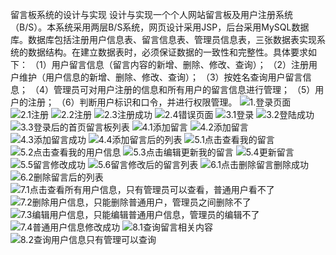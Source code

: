 留言板系统的设计与实现
设计与实现一个个人网站留言板及用户注册系统（B/S）。本系统采用两层B/S系统，网页设计采用JSP，后台采用MySQL数据库。数据库包括注册用户信息表、留言信息表、管理员信息表，三张数据表实现系统的数据结构。在建立数据表时，必须保证数据的一致性和完整性。具体要求如下：
（1）用户留言信息（留言内容的新增、删除、修改、查询）；
（2）注册用户维护（用户信息的新增、删除、修改、查询）；
（3）按姓名查询用户留言信息；
（4）管理员可对用户注册的信息和所有用户的留言信息进行管理；
（5）用户的注册；
（6）判断用户标识和口令，并进行权限管理。
![1.登录页面](https://raw.githubusercontent.com/RedBlueAlliance/liuyanban/master/留言板设计测试截图/1.登录页面.png)
![2.1注册](https://raw.githubusercontent.com/RedBlueAlliance/liuyanban/master/留言板设计测试截图/2.1注册.png)
![2.2注册](https://raw.githubusercontent.com/RedBlueAlliance/liuyanban/master/留言板设计测试截图/2.2注册.png)
![2.3注册成功](https://raw.githubusercontent.com/RedBlueAlliance/liuyanban/master/留言板设计测试截图/2.3注册成功.png)
![2.4错误页面](https://raw.githubusercontent.com/RedBlueAlliance/liuyanban/master/留言板设计测试截图/2.4错误页面.png)
![3.1登录](https://raw.githubusercontent.com/RedBlueAlliance/liuyanban/master/留言板设计测试截图/3.1登录.png)
![3.2登陆成功](https://raw.githubusercontent.com/RedBlueAlliance/liuyanban/master/留言板设计测试截图/3.2登陆成功.png)
![3.3登录后的首页留言板列表](https://raw.githubusercontent.com/RedBlueAlliance/liuyanban/master/留言板设计测试截图/3.3登录后的首页留言板列表.png)
![4.1添加留言](https://raw.githubusercontent.com/RedBlueAlliance/liuyanban/master/留言板设计测试截图/4.1添加留言.png)
![4.2添加留言](https://raw.githubusercontent.com/RedBlueAlliance/liuyanban/master/留言板设计测试截图/4.2添加留言.png)
![4.3添加留言成功](https://raw.githubusercontent.com/RedBlueAlliance/liuyanban/master/留言板设计测试截图/4.3添加留言成功.png)
![4.4添加留言后的列表](https://raw.githubusercontent.com/RedBlueAlliance/liuyanban/master/留言板设计测试截图/4.4添加留言后的列表.png)
![5.1点击查看我的留言](https://raw.githubusercontent.com/RedBlueAlliance/liuyanban/master/留言板设计测试截图/5.1点击查看我的留言.png)
![5.2点击查看我的用户信息](https://raw.githubusercontent.com/RedBlueAlliance/liuyanban/master/留言板设计测试截图/5.2点击查看我的用户信息.png)
![5.3点击编辑更新我的留言](https://raw.githubusercontent.com/RedBlueAlliance/liuyanban/master/留言板设计测试截图/5.3点击编辑更新我的留言.png)
![5.4更新留言](https://raw.githubusercontent.com/RedBlueAlliance/liuyanban/master/留言板设计测试截图/5.4更新留言.png)
![5.5留言修改成功](https://raw.githubusercontent.com/RedBlueAlliance/liuyanban/master/留言板设计测试截图/5.5留言修改成功.png)
![5.6留言修改后的留言列表](https://raw.githubusercontent.com/RedBlueAlliance/liuyanban/master/留言板设计测试截图/5.6留言修改后的留言列表.png)
![6.1点击删除留言删除成功](https://raw.githubusercontent.com/RedBlueAlliance/liuyanban/master/留言板设计测试截图/6.1点击删除留言删除成功.png)
![6.2删除留言后的列表](https://raw.githubusercontent.com/RedBlueAlliance/liuyanban/master/留言板设计测试截图/6.2删除留言后的列表.png)
![7.1点击查看所有用户信息，只有管理员可以查看，普通用户看不了](https://raw.githubusercontent.com/RedBlueAlliance/liuyanban/master/留言板设计测试截图/7.1点击查看所有用户信息，只有管理员可以查看，普通用户看不了.png)
![7.2删除用户信息，只能删除普通用户，管理员之间删除不了](https://raw.githubusercontent.com/RedBlueAlliance/liuyanban/master/留言板设计测试截图/7.2删除用户信息，只能删除普通用户，管理员之间删除不了.png)
![7.3编辑用户信息，只能编辑普通用户信息，管理员的编辑不了](https://raw.githubusercontent.com/RedBlueAlliance/liuyanban/master/留言板设计测试截图/7.3编辑用户信息，只能编辑普通用户信息，管理员的编辑不了.png)
![7.4普通用户信息修改成功](https://raw.githubusercontent.com/RedBlueAlliance/liuyanban/master/留言板设计测试截图/7.4普通用户信息修改成功.png)
![8.1查询留言相关内容](https://raw.githubusercontent.com/RedBlueAlliance/liuyanban/master/留言板设计测试截图/8.1查询留言相关内容.png)
![8.2查询用户信息只有管理可以查询](https://raw.githubusercontent.com/RedBlueAlliance/liuyanban/master/留言板设计测试截图/8.2查询用户信息只有管理可以查询.png)
